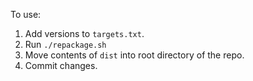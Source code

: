 To use:
1. Add versions to `targets.txt`.
2. Run `./repackage.sh`
3. Move contents of `dist` into root directory of the repo.
4. Commit changes.
